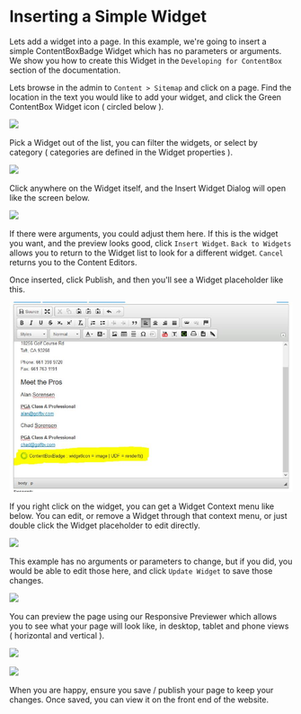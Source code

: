 # Inserting a Simple Widget

Lets add a widget into a page. In this example, we're going to insert a simple ContentBoxBadge Widget which has no parameters or arguments. We show you how to create this Widget in the `Developing for ContentBox` section of the documentation.

Lets browse in the admin to `Content > Sitemap` and click on a page. Find the location in the text you would like to add your widget, and click the Green ContentBox Widget icon \( circled below \).

![](../../../../.gitbook/assets/cb_widget_insert%20%281%29.jpg)

Pick a Widget out of the list, you can filter the widgets, or select by category \( categories are defined in the Widget properties \).

![](../../../../.gitbook/assets/cb_widget_insert_pick%20%281%29.jpg)

Click anywhere on the Widget itself, and the Insert Widget Dialog will open like the screen below.

![](../../../../.gitbook/assets/cb_widget_insert_options%20%281%29.jpg)

If there were arguments, you could adjust them here. If this is the widget you want, and the preview looks good, click `Insert Widget`. `Back to Widgets` allows you to return to the Widget list to look for a different widget. `Cancel` returns you to the Content Editors.

Once inserted, click Publish, and then you'll see a Widget placeholder like this.

![](../../../../.gitbook/assets/cb_widget_placerholder%20%281%29%20%281%29.jpg)

If you right click on the widget, you can get a Widget Context menu like below. You can edit, or remove a Widget through that context menu, or just double click the Widget placeholder to edit directly.

![](../../../../.gitbook/assets/cb_widget_edit%20%281%29.jpg)

This example has no arguments or parameters to change, but if you did, you would be able to edit those here, and click `Update Widget` to save those changes.

![](../../../../.gitbook/assets/cb_widget_insert_edit.jpg)

You can preview the page using our Responsive Previewer which allows you to see what your page will look like, in desktop, tablet and phone views \( horizontal and vertical \).

![](../../../../.gitbook/assets/cb_widget_preview%20%281%29.jpg)

![](../../../../.gitbook/assets/cb_widget_preview2%20%281%29.jpg)

When you are happy, ensure you save / publish your page to keep your changes. Once saved, you can view it on the front end of the website.

